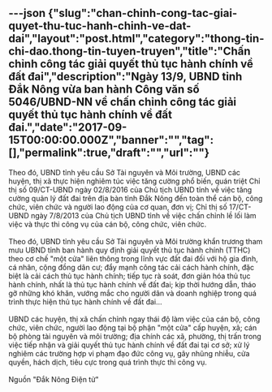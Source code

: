 ---json
{"slug":"chan-chinh-cong-tac-giai-quyet-thu-tuc-hanh-chinh-ve-dat-dai","layout":"post.html","category":"thong-tin-chi-dao.thong-tin-tuyen-truyen","title":"Chấn chỉnh công tác giải quyết thủ tục hành chính về đất đai","description":"Ngày 13/9, UBND tỉnh Đắk Nông vừa ban hành Công văn số 5046/UBND-NN về chấn chỉnh công tác giải quyết thủ tục hành chính về đất đai.","date":"2017-09-15T00:00:00.000Z","banner":"","tag":[],"permalink":true,"draft":"","url":""}
---
<div>Theo đó, UBND tỉnh yêu cầu Sở Tài nguyên và Môi trường, UBND các huyện, thị xã thực hiện nghiêm túc việc tăng cường phổ biến, quán triệt Chỉ thị số 09/CT-UBND ngày 02/8/2016 của Chủ tịch UBND tỉnh về việc tăng cường quản lý đất đai trên địa bàn tỉnh Đắk Nông đến toàn thể cán bộ, công chức, viên chức và người lao động của cơ quan, đơn vị; Chỉ thị số 17/CT-UBND ngày 7/8/2013 của Chủ tịch UBND tỉnh về việc chấn chỉnh lề lối làm việc và thực thi công vụ của cán bộ, công chức, viên chức.</div><div><br></div><div>Theo đó, UBND tỉnh yêu cầu Sở Tài nguyên và Môi trường khẩn trương tham mưu UBND tỉnh ban hành quy định giải quyết thủ tục hành chính (TTHC) theo cơ chế "một cửa" liên thông trong lĩnh vực đất đai đối với hộ gia đình, cá nhân, cộng đồng dân cư; đẩy mạnh công tác cải cách hành chính, đặc biệt là cải cách thủ tục hành chính; tiếp tục rà soát, đơn giản hóa thủ tục hành chính, nhất là thủ tục hành chính về đất đai; kịp thời hướng dẫn, tháo gỡ những khó khăn, vướng mắc cho người dân và doanh nghiệp trong quá trình thực hiện thủ tục hành chính về đất đai...</div><div><br></div><div>UBND các huyện, thị xã chấn chỉnh ngay thái độ làm việc của cán bộ, công chức, viên chức, người lao động tại bộ phận "một cửa" cấp huyện, xã; cán bộ phòng tài nguyên và môi trường; địa chính các xã, phường, thị trấn trong việc tiếp nhận và giải quyết thủ tục hành chính về đất đai tại cơ sở; xử lý nghiêm các trường hợp vi phạm đạo đức công vụ, gây nhũng nhiễu, cửa quyền, hách dịch, tiêu cực trong quá trình thực thi công vụ.</div><div><br></div><div>Nguồn "Đắk Nông Điện tử"</div>